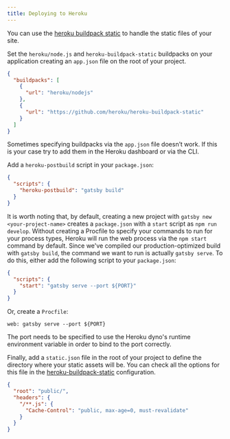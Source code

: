 ```yaml
---
title: Deploying to Heroku
---
```


You can use the [heroku buildpack static](https://github.com/heroku/heroku-buildpack-static) to handle the static files of your site.

Set the `heroku/node.js` and `heroku-buildpack-static` buildpacks on your application creating an `app.json` file on the root of your project.

```json:title=app.json
{
  "buildpacks": [
    {
      "url": "heroku/nodejs"
    },
    {
      "url": "https://github.com/heroku/heroku-buildpack-static"
    }
  ]
}
```

Sometimes specifying buildpacks via the `app.json` file doesn’t work. If this is your case try to add them in the Heroku dashboard or via the CLI.

Add a `heroku-postbuild` script in your `package.json`:

```json:title=package.json
{
  "scripts": {
    "heroku-postbuild": "gatsby build"
  }
}
```

It is worth noting that, by default, creating a new project with `gatsby new <your-project-name>` creates a `package.json` with a `start` script as `npm run develop`. Without creating a Procfile to specify your commands to run for your process types, Heroku will run the web process via the `npm start` command by default. Since we've compiled our production-optimized build with `gatsby build`, the command we want to run is actually `gatsby serve`. To do this, either add the following script to your `package.json`:

```json:package.json
{
  "scripts": {
    "start": "gatsby serve --port ${PORT}"
  }
}
```

Or, create a `Procfile`:

```title=Procfile
web: gatsby serve --port ${PORT}
```

The port needs to be specified to use the Heroku dyno's runtime environment variable in order to bind to the port correctly.

Finally, add a `static.json` file in the root of your project to define the directory where your static assets will be. You can check all the options for this file in the [heroku-buildpack-static](https://github.com/heroku/heroku-buildpack-static#configuration) configuration.

```json:title=static.json
{
  "root": "public/",
  "headers": {
    "/**.js": {
      "Cache-Control": "public, max-age=0, must-revalidate"
    }
  }
}
```
